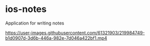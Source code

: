 # ios-notes
Application for writing notes

https://user-images.githubusercontent.com/61321903/219984749-b1d0907d-3d6b-446a-982e-7d046a422bf1.mp4
